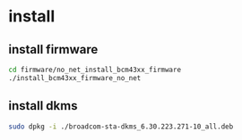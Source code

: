 # install

## install firmware

```bash
cd firmware/no_net_install_bcm43xx_firmware
./install_bcm43xx_firmware_no_net
```

## install dkms

```bash
sudo dpkg -i ./broadcom-sta-dkms_6.30.223.271-10_all.deb
```
